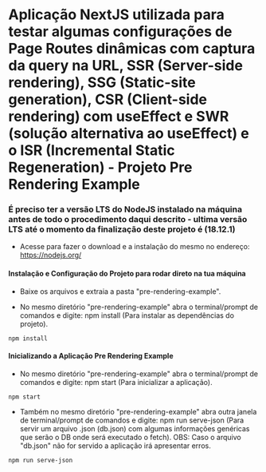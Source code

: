 # Aplicação NextJS utilizada para testar algumas configurações de Page Routes dinâmicas com captura da query na URL, SSR (Server-side rendering), SSG (Static-site generation), CSR (Client-side rendering) com useEffect e SWR (solução alternativa ao useEffect) e o ISR (Incremental Static Regeneration) - Projeto Pre Rendering Example

### É preciso ter a versão LTS do NodeJS instalado na máquina antes de todo o procedimento daqui descrito - ultima versão LTS até o momento da finalização deste projeto é (18.12.1)

- Acesse para fazer o download e a instalação do mesmo no endereço: https://nodejs.org/

#### Instalação e Configuração do Projeto para rodar direto na tua máquina

- Baixe os arquivos e extraia a pasta "pre-rendering-example".

- No mesmo diretório "pre-rendering-example" abra o terminal/prompt de comandos e digite: npm install (Para instalar as dependências do projeto).

```
npm install
```

#### Inicializando a Aplicação Pre Rendering Example

- No mesmo diretório "pre-rendering-example" abra o terminal/prompt de comandos e digite: npm start (Para inicializar a aplicação).

```
npm start
```

- Também no mesmo diretório "pre-rendering-example" abra outra janela de terminal/prompt de comandos e digite: npm run serve-json (Para servir um arquivo .json (db.json) com algumas informações genéricas que serão o DB onde será executado o fetch). OBS: Caso o arquivo "db.json" não for servido a aplicação irá apresentar erros.

```
npm run serve-json
```
